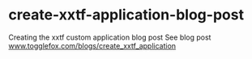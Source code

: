 # create-xxtf-application-blog-post
Creating the xxtf custom application blog post
See blog post www.togglefox.com/blogs/create_xxtf_application
